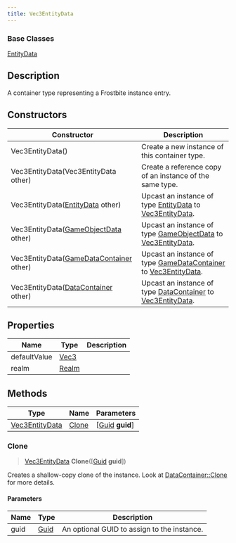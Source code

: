 ```yaml
---
title: Vec3EntityData
---
```

### Base Classes

[EntityData](EntityData)

## Description

A container type representing a Frostbite instance entry.

## Constructors

| Constructor                                                               | Description                                                                                                         |
| ------------------------------------------------------------------------- | ------------------------------------------------------------------------------------------------------------------- |
| Vec3EntityData()                                                          | Create a new instance of this container type.                                                                       |
| Vec3EntityData(Vec3EntityData other)                                      | Create a reference copy of an instance of the same type.                                                            |
| Vec3EntityData([EntityData](EntityData) other)                            | Upcast an instance of type [EntityData](EntityData) to [Vec3EntityData](Vec3EntityData).                            |
| Vec3EntityData([GameObjectData](GameObjectData) other)                    | Upcast an instance of type [GameObjectData](GameObjectData) to [Vec3EntityData](Vec3EntityData).                    |
| Vec3EntityData([GameDataContainer](GameDataContainer) other)              | Upcast an instance of type [GameDataContainer](GameDataContainer) to [Vec3EntityData](Vec3EntityData).              |
| Vec3EntityData([DataContainer](/vext/ref/shared/class/datacontainer) other) | Upcast an instance of type [DataContainer](/vext/ref/shared/class/datacontainer) to [Vec3EntityData](Vec3EntityData). |

## Properties

| Name         | Type                              | Description |
| ------------ | --------------------------------- | ----------- |
| defaultValue | [Vec3](/vext/ref/shared/class/vec3) |             |
| realm        | [Realm](Realm)                    |             |

## Methods

| Type                             | Name            | Parameters                                     |
| -------------------------------- | --------------- | ---------------------------------------------- |
| [Vec3EntityData](Vec3EntityData) | [Clone](#clone) | \[[Guid](/vext/ref/shared/class/guid) **guid**\] |

### Clone

> [Vec3EntityData](Vec3EntityData) **Clone**(\[[Guid](/vext/ref/shared/class/guid) **guid**\])

Creates a shallow-copy clone of the instance. Look at [DataContainer::Clone](/vext/ref/shared/class/datacontainer#clone) for more details.

#### Parameters

| Name | Type         | Description                                 |
| ---- | ------------ | ------------------------------------------- |
| guid | [Guid](Guid) | An optional GUID to assign to the instance. |
